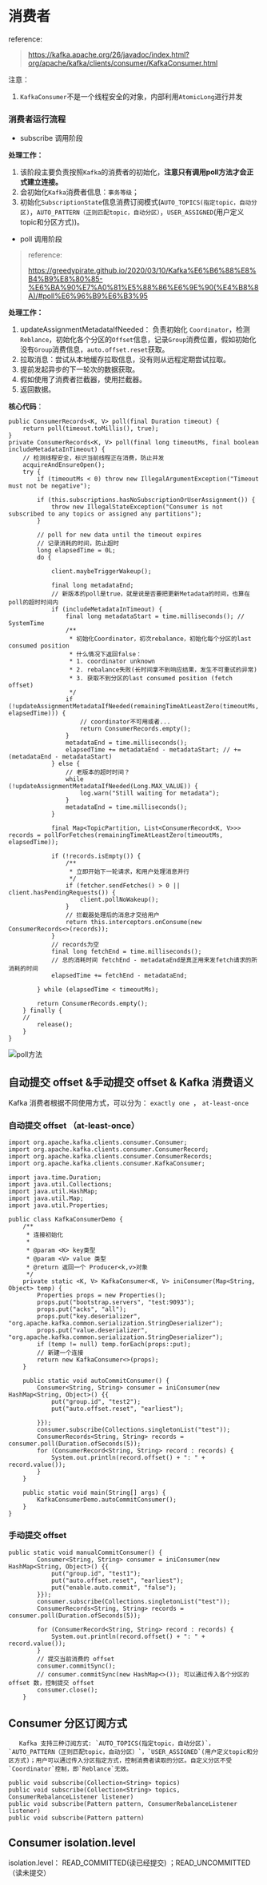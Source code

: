 # 消费者

reference:

> https://kafka.apache.org/26/javadoc/index.html?org/apache/kafka/clients/consumer/KafkaConsumer.html

注意：

1. `KafkaConsumer`不是一个线程安全的对象，内部利用`AtomicLong`进行并发

   

### 消费者运行流程

- subscribe 调用阶段

**处理工作：**

1. 该阶段主要负责按照`Kafka`的消费者的初始化，**注意只有调用poll方法才会正式建立连接。**
2. 会初始化`Kafka`消费者信息：`事务等级`；
3. 初始化`SubscriptionState`信息消费订阅模式(`AUTO_TOPICS(指定topic，自动分区)`，`AUTO_PATTERN（正则匹配topic，自动分区）`，`USER_ASSIGNED`(用户定义topic和分区方式))。



- poll 调用阶段

> reference:
>
> https://greedypirate.github.io/2020/03/10/Kafka%E6%B6%88%E8%B4%B9%E8%80%85-%E6%BA%90%E7%A0%81%E5%88%86%E6%9E%90(%E4%B8%8A)/#poll%E6%96%B9%E6%B3%95

**处理工作：**

1. updateAssignmentMetadataIfNeeded： 负责初始化 `Coordinator`，检测`Reblance`，初始化各个分区的`Offset`信息，记录`Group`消费位置，假如初始化没有`Group`消费信息，`auto.offset.reset`获取。
2. 拉取消息：尝试从本地缓存拉取信息，没有则从远程定期尝试拉取。
3. 提前发起异步的下一轮次的数据获取。
4. 假如使用了消费者拦截器，使用拦截器。
5. 返回数据。

**核心代码**：

```
public ConsumerRecords<K, V> poll(final Duration timeout) {
    return poll(timeout.toMillis(), true);
}
private ConsumerRecords<K, V> poll(final long timeoutMs, final boolean includeMetadataInTimeout) {
    // 检测线程安全，标识当前线程正在消费，防止并发
    acquireAndEnsureOpen();
    try {
        if (timeoutMs < 0) throw new IllegalArgumentException("Timeout must not be negative");

        if (this.subscriptions.hasNoSubscriptionOrUserAssignment()) {
            throw new IllegalStateException("Consumer is not subscribed to any topics or assigned any partitions");
        }

        // poll for new data until the timeout expires
        // 记录消耗的时间，防止超时
        long elapsedTime = 0L;
        do {

            client.maybeTriggerWakeup();

            final long metadataEnd;
            // 新版本的poll是true，就是说是否要把更新Metadata的时间，也算在poll的超时时间内
            if (includeMetadataInTimeout) {
                final long metadataStart = time.milliseconds(); // SystemTime
                /**
                 * 初始化Coordinator，初次rebalance，初始化每个分区的last consumed position
                 * 什么情况下返回false：
                 * 1. coordinator unknown
                 * 2. rebalance失败(长时间拿不到响应结果，发生不可重试的异常)
                 * 3. 获取不到分区的last consumed position (fetch offset)
                 */
                if (!updateAssignmentMetadataIfNeeded(remainingTimeAtLeastZero(timeoutMs, elapsedTime))) {
                    // coordinator不可用或者...
                    return ConsumerRecords.empty();
                }
                metadataEnd = time.milliseconds();
                elapsedTime += metadataEnd - metadataStart; // += (metadataEnd - metadataStart)
            } else {
                // 老版本的超时时间？
                while (!updateAssignmentMetadataIfNeeded(Long.MAX_VALUE)) {
                    log.warn("Still waiting for metadata");
                }
                metadataEnd = time.milliseconds();
            }

            final Map<TopicPartition, List<ConsumerRecord<K, V>>> records = pollForFetches(remainingTimeAtLeastZero(timeoutMs, elapsedTime));

            if (!records.isEmpty()) {
                /**
                 * 立即开始下一轮请求，和用户处理消息并行
                 */
                if (fetcher.sendFetches() > 0 || client.hasPendingRequests()) {
                    client.pollNoWakeup();
                }
                // 拦截器处理后的消息才交给用户
                return this.interceptors.onConsume(new ConsumerRecords<>(records));
            }
            // records为空
            final long fetchEnd = time.milliseconds();
            // 总的消耗时间 fetchEnd - metadataEnd是真正用来发fetch请求的所消耗的时间
            elapsedTime += fetchEnd - metadataEnd;

        } while (elapsedTime < timeoutMs);

        return ConsumerRecords.empty();
    } finally {
    // 
        release();
    }
}
```



   

![poll方法](https://pic.downk.cc/item/5ea58054c2a9a83be509e638.png)

## 自动提交 offset &手动提交 offset & Kafka 消费语义

Kafka 消费者根据不同使用方式，可以分为： `exactly one `， `at-least-once`

### 自动提交 offset （**at-least-once**）

```
import org.apache.kafka.clients.consumer.Consumer;
import org.apache.kafka.clients.consumer.ConsumerRecord;
import org.apache.kafka.clients.consumer.ConsumerRecords;
import org.apache.kafka.clients.consumer.KafkaConsumer;

import java.time.Duration;
import java.util.Collections;
import java.util.HashMap;
import java.util.Map;
import java.util.Properties;

public class KafkaConsumerDemo {
    /**
     * 连接初始化
     *
     * @param <K> key类型
     * @param <V> value 类型
     * @return 返回一个 Producer<k,v>对象
     */
    private static <K, V> KafkaConsumer<K, V> iniConsumer(Map<String, Object> temp) {
        Properties props = new Properties();
        props.put("bootstrap.servers", "test:9093");
        props.put("acks", "all");
        props.put("key.deserializer", "org.apache.kafka.common.serialization.StringDeserializer");
        props.put("value.deserializer", "org.apache.kafka.common.serialization.StringDeserializer");
        if (temp != null) temp.forEach(props::put);
        // 新建一个连接
        return new KafkaConsumer<>(props);
    }

    public static void autoCommitConsumer() {
        Consumer<String, String> consumer = iniConsumer(new HashMap<String, Object>() {{
            put("group.id", "test2");
            put("auto.offset.reset", "earliest");

        }});
        consumer.subscribe(Collections.singletonList("test"));
        ConsumerRecords<String, String> records = consumer.poll(Duration.ofSeconds(5));
        for (ConsumerRecord<String, String> record : records) {
            System.out.println(record.offset() + ": " + record.value());
        }
    }

    public static void main(String[] args) {
        KafkaConsumerDemo.autoCommitConsumer();
    }
}
```

### 手动提交 offset

```
public static void manualCommitConsumer() {
        Consumer<String, String> consumer = iniConsumer(new HashMap<String, Object>() {{
            put("group.id", "test1");
            put("auto.offset.reset", "earliest");
            put("enable.auto.commit", "false");
        }});
        consumer.subscribe(Collections.singletonList("test"));
        ConsumerRecords<String, String> records = consumer.poll(Duration.ofSeconds(5));

        for (ConsumerRecord<String, String> record : records) {
            System.out.println(record.offset() + ": " + record.value());
        }
        // 提交当前消费的 offset
        consumer.commitSync();
        // consumer.commitSync(new HashMap<>()); 可以通过传入各个分区的 offset 数，控制提交 offset
        consumer.close();
    }
```

## Consumer 分区订阅方式

       Kafka 支持三种订阅方式: `AUTO_TOPICS(指定topic，自动分区)`，`AUTO_PATTERN（正则匹配topic，自动分区）`，`USER_ASSIGNED`(用户定义topic和分区方式)；用户可以通过传入分区指定方式，控制消费者读取的分区。自定义分区不受`Coordinator`控制，即`Reblance`无效。

```
public void subscribe(Collection<String> topics)
public void subscribe(Collection<String> topics, ConsumerRebalanceListener listener)
public void subscribe(Pattern pattern, ConsumerRebalanceListener listener)
public void subscribe(Pattern pattern)
```

## Consumer isolation.level

isolation.level： READ_COMMITTED(读已经提交) ；READ_UNCOMMITTED （读未提交）





